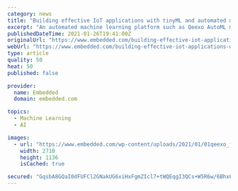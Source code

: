 ```yaml
---
category: news
title: "Building effective IoT applications with tinyML and automated machine learning"
excerpt: "An automated machine learning platform such as Qeexo AutoML manages the entire workflow for building lightweight and high-performance machine learning models for Arm Cortex-M0-to-M4 class MCUs and other constrained environments. The proliferation of IoT ..."
publishedDateTime: 2021-01-26T19:41:00Z
originalUrl: "https://www.embedded.com/building-effective-iot-applications-with-tinyml-and-automated-machine-learning/"
webUrl: "https://www.embedded.com/building-effective-iot-applications-with-tinyml-and-automated-machine-learning/"
type: article
quality: 50
heat: 50
published: false

provider:
  name: Embedded
  domain: embedded.com

topics:
  - Machine Learning
  - AI

images:
  - url: "https://www.embedded.com/wp-content/uploads/2021/01/01qeexo_f4.png"
    width: 2710
    height: 1136
    isCached: true

secured: "GqsbA8GQaI0dFUFCl2GNakUG6xiHxFgmZIcl7+tWQEqgI3QCs+W5R6w/6BhxO0mV8kuT4j3s7TSRC47X+3zx3OESkZ6gncBx0fMDNTZAs61Y/v6wEhQFdb10ETZd94PZ9OiyMH1n1SM9j3u3J9EjCfnJReA70iexWJorNZ2T60cm6QTu3vl8WAOTsRRUwJ90VIjb8sOXAoeSWcb4CudrPFmAlBFD4e7/MDBwF7Ol3W4VRImGYTJ61hVrGK/mZmgxVvg/vJjOYjcZDZ7anEtZHuDgSiNcIHQgRrAB12vvL3VhLZgmVSFmAi1diE/V/s/o6qif3uVdSQPx+NTsJIcjj84wBBKWrXvLktO8a2clxGY=;07WbxPNOMlVyPEcvicsJVg=="
---
```



